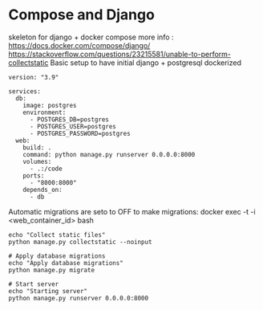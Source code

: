 # Compose and Django
skeleton for django + docker compose
more info :
https://docs.docker.com/compose/django/
https://stackoverflow.com/questions/23215581/unable-to-perform-collectstatic
Basic setup to have initial django + postgresql dockerized
```
version: "3.9"
   
services:
  db:
    image: postgres
    environment:
      - POSTGRES_DB=postgres
      - POSTGRES_USER=postgres
      - POSTGRES_PASSWORD=postgres
  web:
    build: .
    command: python manage.py runserver 0.0.0.0:8000
    volumes:
      - .:/code
    ports:
      - "8000:8000"
    depends_on:
      - db
```


Automatic migrations are seto to OFF
to make migrations:
docker exec -t -i <web_container_id> bash
```
echo "Collect static files"
python manage.py collectstatic --noinput

# Apply database migrations
echo "Apply database migrations"
python manage.py migrate

# Start server
echo "Starting server"
python manage.py runserver 0.0.0.0:8000
```

